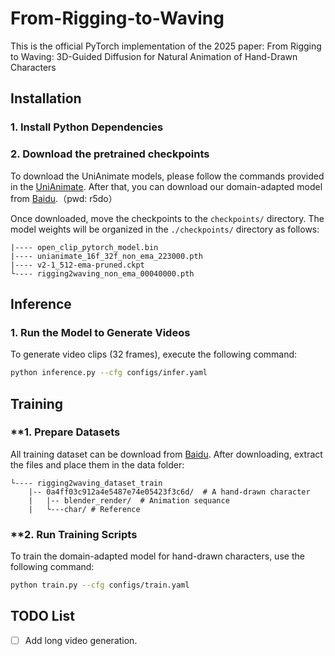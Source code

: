 # From-Rigging-to-Waving
This is the official PyTorch implementation of the 2025 paper: From Rigging to Waving: 3D-Guided Diffusion for Natural Animation of Hand-Drawn Characters

## Installation

### **1. Install Python Dependencies**

### **2. Download the pretrained checkpoints**

To download the UniAnimate models, please follow the commands provided in the [UniAnimate](https://github.com/ali-vilab/UniAnimate). After that, you can download our domain-adapted model from [Baidu](https://pan.baidu.com/s/14GqXTFgK4d8i5wCVOwWtBA).（pwd: r5do）
 

Once downloaded, move the checkpoints to the `checkpoints/` directory. The model weights will be organized in the `./checkpoints/` directory as follows:

```./checkpoints/
|---- open_clip_pytorch_model.bin
|---- unianimate_16f_32f_non_ema_223000.pth 
|---- v2-1_512-ema-pruned.ckpt
└---- rigging2waving_non_ema_00040000.pth
```

## Inference

### **1. Run the Model to Generate Videos**

To generate video clips (32 frames), execute the following command:

```bash
python inference.py --cfg configs/infer.yaml
```

## Training

### **1. Prepare Datasets
All training dataset can be download from [Baidu](https://pan.baidu.com/s/14GqXTFgK4d8i5wCVOwWtBA?pwd=r5do).
After downloading, extract the files and place them in the data folder:

```./data/
└---- rigging2waving_dataset_train
    |-- 0a4ff03c912a4e5487e74e05423f3c6d/  # A hand-drawn character
    |   |-- blender_render/  # Animation sequance
    |   └---char/ # Reference
```

### **2. Run Training Scripts
To train the domain-adapted model for hand-drawn characters, use the following command:

```bash
python train.py --cfg configs/train.yaml
```


## TODO List

- [ ] Add  long video generation.
